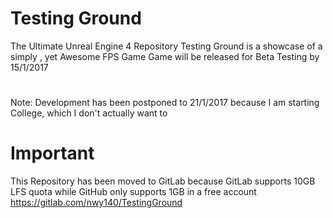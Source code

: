 # Testing Ground
The Ultimate Unreal Engine 4 Repository
Testing Ground is a showcase of a simply , yet Awesome FPS Game
Game will be released for Beta Testing by 15/1/2017
#
Note: Development has been postponed to 21/1/2017 because I am starting College, which I don't actually want to

# Important
This Repository has been moved to GitLab because GitLab supports 10GB LFS quota while GitHub only supports 1GB in a free account
https://gitlab.com/nwy140/TestingGround
